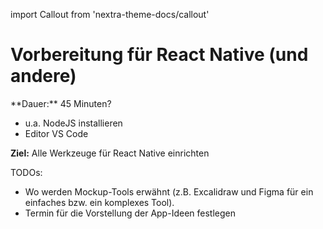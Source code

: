 import Callout from 'nextra-theme-docs/callout'

# Vorbereitung für React Native (und andere)

<Callout>
  **Dauer:** 45 Minuten?

  - u.a. NodeJS installieren
  - Editor VS Code

  **Ziel:** Alle Werkzeuge für React Native einrichten
</Callout>

TODOs: 

- Wo werden Mockup-Tools erwähnt (z.B. 
Excalidraw und Figma für ein einfaches bzw. ein komplexes Tool).
- Termin für die Vorstellung der App-Ideen festlegen